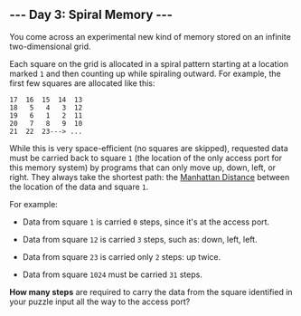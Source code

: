 ## --- Day 3: Spiral Memory ---
You come across an experimental new kind of memory stored on an infinite two-dimensional grid<!--- Good thing we have all these infinite two-dimensional grids lying around! -->.
 
Each square on the grid is allocated in a spiral pattern starting at a location marked `1` and then counting up while spiraling outward. For example, the first few squares are allocated like this:
 

```
17  16  15  14  13
18   5   4   3  12
19   6   1   2  11
20   7   8   9  10
21  22  23---> ...
```

 
While this is very space-efficient (no squares are skipped), requested data must be carried back to square `1` (the location of the only access port for this memory system) by programs that can only move up, down, left, or right. They always take the shortest path: the [Manhattan Distance](https://en.wikipedia.org/wiki/Taxicab_geometry) between the location of the data and square `1`.
 
For example:
 
 
- Data from square `1` is carried `0` steps, since it's at the access port.
 
- Data from square `12` is carried `3` steps, such as: down, left, left.
 
- Data from square `23` is carried only `2` steps: up twice.
 
- Data from square `1024` must be carried `31` steps.
 
 
**How many steps** are required to carry the data from the square identified in your puzzle input all the way to the access port?
 